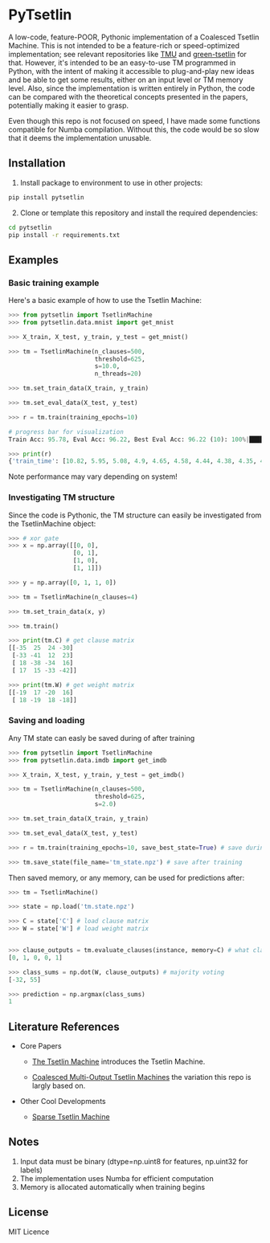 # PyTsetlin

A low-code, feature-POOR, Pythonic implementation of a Coalesced Tsetlin Machine. This is not intended to be a feature-rich or speed-optimized implementation; see relevant repositories like [
TMU](https://github.com/cair/tmu) and [green-tsetlin](https://github.com/ooki/green_tsetlin) for that. However, it's intended to be an easy-to-use TM programmed in Python, with the intent of making it accessible to plug-and-play new ideas and be able to get some results, either on an input level or TM memory level. Also, since the implementation is written entirely in Python, the code can be compared with the theoretical concepts presented in the papers, potentially making it easier to grasp.

Even though this repo is not focused on speed, I have made some functions compatible for Numba compilation. Without this, the code would be so slow that it deems the implementation unusable.

## Installation

1. Install package to environment to use in other projects:
```bash
pip install pytsetlin
```

2. Clone or template this repository and install the required dependencies:

```bash
cd pytsetlin
pip install -r requirements.txt
```

## Examples

### Basic training example

Here's a basic example of how to use the Tsetlin Machine:

```python
>>> from pytsetlin import TsetlinMachine
>>> from pytsetlin.data.mnist import get_mnist

>>> X_train, X_test, y_train, y_test = get_mnist()

>>> tm = TsetlinMachine(n_clauses=500,
                        threshold=625,
                        s=10.0,
                        n_threads=20)

>>> tm.set_train_data(X_train, y_train)

>>> tm.set_eval_data(X_test, y_test)

>>> r = tm.train(training_epochs=10)

# progress bar for visualization
Train Acc: 95.78, Eval Acc: 96.22, Best Eval Acc: 96.22 (10): 100%|███████████| 10/10 [00:55<00:00,  5.60s/it]

>>> print(r)
{'train_time': [10.82, 5.95, 5.08, 4.9, 4.65, 4.58, 4.44, 4.38, 4.35, 4.25], 'train_acc': [86.81, 92.18, 93.47, 94.04, 94.54, 94.91, 95.22, 95.53, 95.58, 95.78], 'eval_acc': [91.06, 93.01, 93.62, 94.3, 94.44, 94.73, 94.82, 94.97, 95.22, 96.22], 'best_eval_acc': 96.22, 'best_eval_epoch': 10}
```
Note performance may vary depending on system! 


### Investigating TM structure
Since the code is Pythonic, the TM structure can easily be investigated from the TsetlinMachine object:
```python
>>> # xor gate
>>> x = np.array([[0, 0],
                  [0, 1],
                  [1, 0],
                  [1, 1]])

>>> y = np.array([0, 1, 1, 0])

>>> tm = TsetlinMachine(n_clauses=4)

>>> tm.set_train_data(x, y)

>>> tm.train()

>>> print(tm.C) # get clause matrix
[[-35  25  24 -30]
 [-33 -41  12  23]
 [ 18 -38 -34  16]
 [ 17  15 -33 -42]]

>>> print(tm.W) # get weight matrix
[[-19  17 -20  16]
 [ 18 -19  18 -18]]
```

### Saving and loading

Any TM state can easly be saved during of after training

```python
>>> from pytsetlin import TsetlinMachine
>>> from pytsetlin.data.imdb import get_imdb

>>> X_train, X_test, y_train, y_test = get_imdb()

>>> tm = TsetlinMachine(n_clauses=500,
                        threshold=625,
                        s=2.0)

>>> tm.set_train_data(X_train, y_train)

>>> tm.set_eval_data(X_test, y_test)

>>> r = tm.train(training_epochs=10, save_best_state=True) # save during training

>>> tm.save_state(file_name='tm_state.npz') # save after training
```

Then saved memory, or any memory, can be used for predictions after: 

```python
>>> tm = TsetlinMachine()

>>> state = np.load('tm.state.npz')

>>> C = state['C'] # load clause matrix
>>> W = state['W'] # load weight matrix 


>>> clause_outputs = tm.evaluate_clauses(instance, memory=C) # what clauses matched the input
[0, 1, 0, 0, 1]

>>> class_sums = np.dot(W, clause_outputs) # majority voting
[-32, 55]

>>> prediction = np.argmax(class_sums)
1
```



## Literature References

* Core Papers 

     * [The Tsetlin Machine](https://arxiv.org/abs/1804.01508) introduces the Tsetlin Machine.

     * [Coalesced Multi-Output Tsetlin Machines](https://arxiv.org/abs/2108.07594) the variation this repo is largly based on.

* Other Cool Developments 

    * [Sparse Tsetlin Machine](https://arxiv.org/abs/2405.02375)


## Notes

1. Input data must be binary (dtype=np.uint8 for features, np.uint32 for labels)
2. The implementation uses Numba for efficient computation
3. Memory is allocated automatically when training begins


## License

MIT Licence

